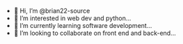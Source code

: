 - 👋 Hi, I’m @brian22-source
- 👀 I’m interested in web dev and python...
- 🌱 I’m currently learning software development...
- 💞️ I’m looking to collaborate on front end and back-end...


<!---
brian22-source/brian22-source is a ✨ special ✨ repository because its `README.md` (this file) appears on your GitHub profile.
You can click the Preview link to take a look at your changes.
--->

